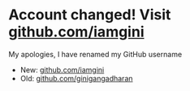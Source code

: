# Account changed! Visit [github.com/iamgini](https://github.com/iamgini)

My apologies, I have renamed my GitHub username

- New: [github.com/iamgini](https://github.com/iamgini)
- Old: [github.com/ginigangadharan](https://github.com/ginigangadharan)
